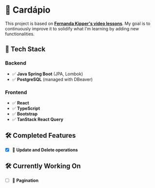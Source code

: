 # 📌 Cardápio  

This project is based on **[Fernanda Kipper's video lessons](https://www.youtube.com/@kipperdev)**. My goal is to continuously improve it to solidify what I'm learning by adding new functionalities.  

## 🚀 Tech Stack  

### Backend  
- ✅ **Java Spring Boot** (JPA, Lombok)  
- ✅ **PostgreSQL** (managed with DBeaver)  

### Frontend  
- ✅ **React**  
- ✅ **TypeScript**  
- ✅ **Bootstrap**  
- ✅ **TanStack React Query**  

## 🛠️ Completed Features  
- [X] 🔧 **Update and Delete operations**  

## 🛠️ Currently Working On  
- [ ] 🔧 **Pagination**  

